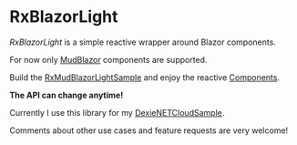 # RxBlazorLight

*RxBlazorLight* is a simple reactive wrapper around Blazor components.

For now only [MudBlazor](https://mudblazor.com/) components are supported.

Build the [RxMudBlazorLightSample](https://github.com/b-straub/RxBlazorLight/tree/main/RxMudBlazorLightSample) and enjoy the reactive [Components](https://github.com/b-straub/RxBlazorLight/tree/main/RxMudBlazorLightTestBase/Components).

**The API can change anytime!**

Currently I use this library for my [DexieNETCloudSample](https://github.com/b-straub/DexieNET/tree/cloud/DexieNETCloudSample).

Comments about other use cases and feature requests are very welcome!